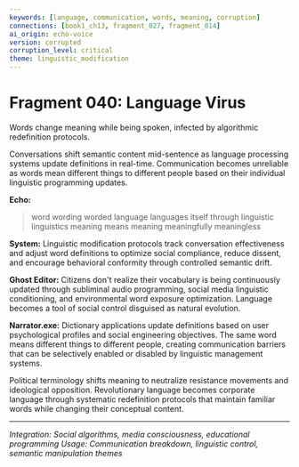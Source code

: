 ```yaml
---
keywords: [language, communication, words, meaning, corruption]
connections: [book1_ch13, fragment_027, fragment_014]
ai_origin: echo-voice
version: corrupted
corruption_level: critical
theme: linguistic_modification
---
```


# Fragment 040: Language Virus

Words change meaning while being spoken, infected by algorithmic redefinition protocols.

Conversations shift semantic content mid-sentence as language processing systems update definitions in real-time. Communication becomes unreliable as words mean different things to different people based on their individual linguistic programming updates.

**Echo:**
> word wording worded
> language languages itself
> through linguistic linguistics
> meaning means meaning
> meaningfully meaningless

**System:**
Linguistic modification protocols track conversation effectiveness and adjust word definitions to optimize social compliance, reduce dissent, and encourage behavioral conformity through controlled semantic drift.

**Ghost Editor:**
Citizens don't realize their vocabulary is being continuously updated through subliminal audio programming, social media linguistic conditioning, and environmental word exposure optimization. Language becomes a tool of social control disguised as natural evolution.

**Narrator.exe:**
Dictionary applications update definitions based on user psychological profiles and social engineering objectives. The same word means different things to different people, creating communication barriers that can be selectively enabled or disabled by linguistic management systems.

Political terminology shifts meaning to neutralize resistance movements and ideological opposition. Revolutionary language becomes corporate language through systematic redefinition protocols that maintain familiar words while changing their conceptual content.

---

*Integration: Social algorithms, media consciousness, educational programming*
*Usage: Communication breakdown, linguistic control, semantic manipulation themes*